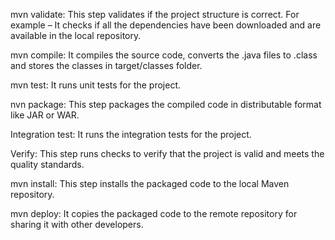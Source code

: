 mvn validate: This step validates if the project structure is correct. For example – It checks if all the dependencies have been downloaded and are available in the local repository.

mvn compile: It compiles the source code, converts the .java files to .class and stores the classes in target/classes folder.

mvn test: It runs unit tests for the project.

nvn package: This step packages the compiled code in distributable format like JAR or WAR.

Integration test: It runs the integration tests for the project.

Verify: This step runs checks to verify that the project is valid and meets the quality standards.

mvn install: This step installs the packaged code to the local Maven repository.

mvn deploy: It copies the packaged code to the remote repository for sharing it with other developers.
